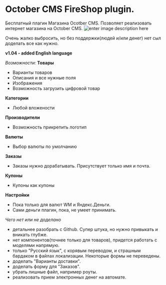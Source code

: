 October CMS FireShop plugin. 
===================
Бесплатный плагин Магазина Ocotber CMS. Позволяет реализовать интернет магазина на October CMS. 
![enter image description here](http://i.piccy.info/i9/79649db3d4024538b1aaf26af24272cf/1432461286/128105/881059/screencapture_shop_my_backend_firestarter_shop_products_create_1432460963033.png)

Очень жалко выбросить, но без поддержки(людей и/или денег) нет сыл доделать все как нужно.


**v1.04 - added English language**


*Возможности:*
**Товары**
- Варианты товаров
- Описания и все нужные поля
- Изображения
- Возможность загрузить цифровой товар

**Категории**
- Любой вложености

**Производители**
- Возможность прикрепить логотип

**Валюты**
- Выбор валюты по умолчанию

**Заказы**
- Заказы нужно дорабатывать. Присутствует только имя и почта.

**Купоны**
- Купоны как купоны 

**Настройки**
- Пока только для валют WM и Яндекс.Деньги.
- Сами деньги плагин, пока, не умеет принимать.

*Чего нет или не доделано*
- детальнее разобрать с Github. Супер штука, но нужно привыкать и вникать глубже.
- нет компонентов(точнее только для товаров), придется работать с моделями напрямую.
- только "Русский язык", с корявым переводом, и страшным бардаком в файлах локализации. Некоторые формы не переведены.
- доделать "Варианты доставки". 
- доделать форму для "Заказов".
- убрать лишные файл, например роуты.
- реализовать прием электронных денег на автомате.

